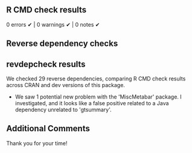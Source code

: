 ## R CMD check results

0 errors ✔ | 0 warnings ✔ | 0 notes ✔

## Reverse dependency checks

## revdepcheck results

We checked 29 reverse dependencies, comparing R CMD check results across CRAN and dev versions of this package.

 * We saw 1 potential new problem with the 'MiscMetabar' package. I investigated, and it looks like a false positive related to a Java dependency unrelated to 'gtsummary'.
 
## Additional Comments

Thank you for your time!
